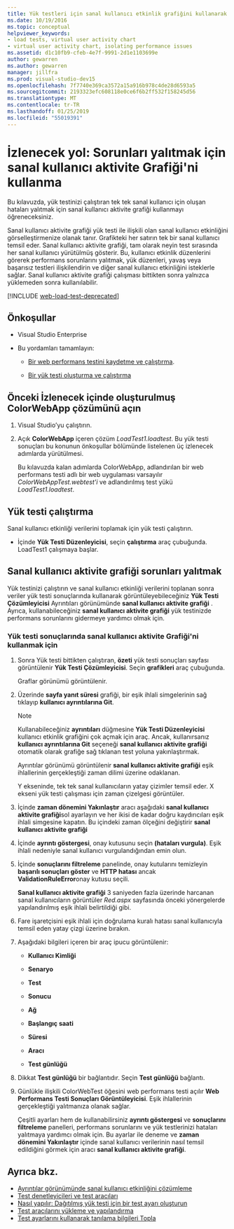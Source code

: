 ```yaml
---
title: Yük testleri için sanal kullanıcı etkinlik grafiğini kullanarak
ms.date: 10/19/2016
ms.topic: conceptual
helpviewer_keywords:
- load tests, virtual user activity chart
- virtual user activity chart, isolating performance issues
ms.assetid: d1c10fb9-cfeb-4e7f-9991-2d1e1103699e
author: gewarren
ms.author: gewarren
manager: jillfra
ms.prod: visual-studio-dev15
ms.openlocfilehash: 7f7740e369ca3572a15a916b978c4de28d6593a5
ms.sourcegitcommit: 2193323efc608118e0ce6f6b2ff532f158245d56
ms.translationtype: MT
ms.contentlocale: tr-TR
ms.lasthandoff: 01/25/2019
ms.locfileid: "55019391"
---
```

# <a name="walkthrough-using-the-virtual-user-activity-chart-to-isolate-issues"></a>İzlenecek yol: Sorunları yalıtmak için sanal kullanıcı aktivite Grafiği'ni kullanma

Bu kılavuzda, yük testinizi çalıştıran tek tek sanal kullanıcı için oluşan hataları yalıtmak için sanal kullanıcı aktivite grafiği kullanmayı öğreneceksiniz.

Sanal kullanıcı aktivite grafiği yük testi ile ilişkili olan sanal kullanıcı etkinliğini görselleştirmenize olanak tanır. Grafikteki her satırın tek bir sanal kullanıcı temsil eder. Sanal kullanıcı aktivite grafiği, tam olarak neyin test sırasında her sanal kullanıcı yürütülmüş gösterir. Bu, kullanıcı etkinlik düzenlerini görerek performans sorunlarını yalıtmak, yük düzenleri, yavaş veya başarısız testleri ilişkilendirin ve diğer sanal kullanıcı etkinliğini isteklerle sağlar. Sanal kullanıcı aktivite grafiği çalışması bittikten sonra yalnızca yüklemeden sonra kullanılabilir.

[!INCLUDE [web-load-test-deprecated](includes/web-load-test-deprecated.md)]

## <a name="prerequisites"></a>Önkoşullar

-   Visual Studio Enterprise

-   Bu yordamları tamamlayın:

    -   [Bir web performans testini kaydetme ve çalıştırma](/azure/devops/test/load-test/run-performance-tests-app-before-release#recordtests).

    -   [Bir yük testi oluşturma ve çalıştırma](/azure/devops/test/load-test/run-performance-tests-app-before-release#create-a-load-test)

## <a name="open-the-colorwebapp-solution-created-in-the-previous-walkthroughs"></a>Önceki İzlenecek içinde oluşturulmuş ColorWebApp çözümünü açın

1.  Visual Studio’yu çalıştırın.

2.  Açık **ColorWebApp** içeren çözüm *LoadTest1.loadtest*. Bu yük testi sonuçları bu konunun önkoşullar bölümünde listelenen üç izlenecek adımlarda yürütülmesi.

     Bu kılavuzda kalan adımlarda ColorWebApp, adlandırılan bir web performans testi adlı bir web uygulaması varsayılır *ColorWebAppTest.webtest'i* ve adlandırılmış test yükü *LoadTest1.loadtest*.

## <a name="run-the-load-test"></a>Yük testi çalıştırma

Sanal kullanıcı etkinliği verilerini toplamak için yük testi çalıştırın.

-   İçinde **Yük Testi Düzenleyicisi**, seçin **çalıştırma** araç çubuğunda. LoadTest1 çalışmaya başlar.

## <a name="isolate-issues-in-the-virtual-user-activity-chart"></a>Sanal kullanıcı aktivite grafiği sorunları yalıtmak

Yük testinizi çalıştırın ve sanal kullanıcı etkinliği verilerini toplanan sonra veriler yük testi sonuçlarında kullanarak görüntüleyebileceğiniz **Yük Testi Çözümleyicisi** Ayrıntıları görünümünde **sanal kullanıcı aktivite grafiği** . Ayrıca, kullanabileceğiniz **sanal kullanıcı aktivite grafiği** yük testinizde performans sorunlarını gidermeye yardımcı olmak için.

### <a name="to-use-the-virtual-user-activity-chart-in-your-load-test-results"></a>Yük testi sonuçlarında sanal kullanıcı aktivite Grafiği'ni kullanmak için

1.  Sonra Yük testi bittikten çalıştıran, **özeti** yük testi sonuçları sayfası görüntülenir **Yük Testi Çözümleyicisi**. Seçin **grafikleri** araç çubuğunda.

     Graflar görünümü görüntülenir.

2.  Üzerinde **sayfa yanıt süresi** grafiği, bir eşik ihlali simgelerinin sağ tıklayıp **kullanıcı ayrıntılarına Git**.

    > [!NOTE]
    > Kullanabileceğiniz **ayrıntıları** düğmesine **Yük Testi Düzenleyicisi** kullanıcı etkinlik grafiğini çok açmak için araç. Ancak, kullanırsanız **kullanıcı ayrıntılarına Git** seçeneği **sanal kullanıcı aktivite grafiği** otomatik olarak grafiğe sağ tıklanan test yoluna yakınlaştırmak.

     Ayrıntılar görünümü görüntülenir **sanal kullanıcı aktivite grafiği** eşik ihlallerinin gerçekleştiği zaman dilimi üzerine odaklanan.

     Y ekseninde, tek tek sanal kullanıcıların yatay çizimler temsil eder. X ekseni yük testi çalışması için zaman çizelgesi görüntüler.

3.  İçinde **zaman dönemini Yakınlaştır** aracı aşağıdaki **sanal kullanıcı aktivite grafiği**sol ayarlayın ve her ikisi de kadar doğru kaydırıcıları eşik ihlali simgesine kapatın. Bu içindeki zaman ölçeğini değiştirir **sanal kullanıcı aktivite grafiği**

4.  İçinde **ayrıntı göstergesi**, onay kutusunu seçin **(hataları vurgula)**. Eşik ihlali nedeniyle sanal kullanıcı vurgulandığından emin olun.

5.  İçinde **sonuçlarını filtreleme** panelinde, onay kutularını temizleyin **başarılı sonuçları göster** ve **HTTP hatası** ancak **ValidationRuleError**onay kutusu seçili.

     **Sanal kullanıcı aktivite grafiği** 3 saniyeden fazla üzerinde harcanan sanal kullanıcıların görüntüler *Red.aspx* sayfasında önceki yönergelerde yapılandırılmış eşik ihlali belirtildiği gibi.

6.  Fare işaretçisini eşik ihlali için doğrulama kuralı hatası sanal kullanıcıyla temsil eden yatay çizgi üzerine bırakın.

7.  Aşağıdaki bilgileri içeren bir araç ipucu görüntülenir:

    -   **Kullanıcı Kimliği**

    -   **Senaryo**

    -   **Test**

    -   **Sonucu**

    -   **Ağ**

    -   **Başlangıç saati**

    -   **Süresi**

    -   **Aracı**

    -   **Test günlüğü**

8.  Dikkat **Test günlüğü** bir bağlantıdır. Seçin **Test günlüğü** bağlantı.

9. Günlükle ilişkili ColorWebTest öğesini web performans testi açılır **Web Performans Testi Sonuçları Görüntüleyicisi**. Eşik ihlallerinin gerçekleştiği yalıtmanıza olanak sağlar.

     Çeşitli ayarları hem de kullanabilirsiniz **ayrıntı göstergesi** ve **sonuçlarını filtreleme** panelleri, performans sorunlarını ve yük testlerinizi hataları yalıtmaya yardımcı olmak için. Bu ayarlar ile deneme ve **zaman dönemini Yakınlaştır** içinde sanal kullanıcı verilerinin nasıl temsil edildiğini görmek için aracı **sanal kullanıcı aktivite grafiği**.

## <a name="see-also"></a>Ayrıca bkz.

- [Ayrıntılar görünümünde sanal kullanıcı etkinliğini çözümleme](../test/analyze-load-test-virtual-user-activity-in-the-details-view.md)
- [Test denetleyicileri ve test aracıları](configure-test-agents-and-controllers-for-load-tests.md)
- [Nasıl yapılır: Dağıtılmış yük testi için bir test ayarı oluşturun](../test/how-to-create-a-test-setting-for-a-distributed-load-test.md)
- [Test aracılarını yükleme ve yapılandırma](../test/lab-management/install-configure-test-agents.md)
- [Test ayarlarını kullanarak tanılama bilgileri Topla](../test/collect-diagnostic-information-using-test-settings.md)
